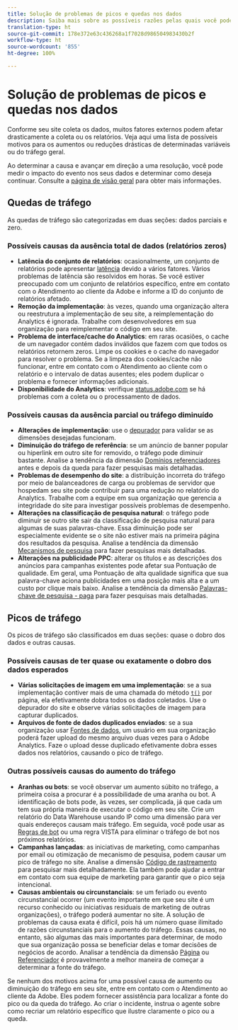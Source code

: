 ```yaml
---
title: Solução de problemas de picos e quedas nos dados
description: Saiba mais sobre as possíveis razões pelas quais você pode ver aumentos ou reduções drásticas nos relatórios de tendências.
translation-type: ht
source-git-commit: 178e372e63c436268a1f7028d986504983430b2f
workflow-type: ht
source-wordcount: '855'
ht-degree: 100%

---
```



# Solução de problemas de picos e quedas nos dados

Conforme seu site coleta os dados, muitos fatores externos podem afetar drasticamente a coleta ou os relatórios. Veja aqui uma lista de possíveis motivos para os aumentos ou reduções drásticas de determinadas variáveis ou do tráfego geral.

Ao determinar a causa e avançar em direção a uma resolução, você pode medir o impacto do evento nos seus dados e determinar como deseja continuar. Consulte a [página de visão geral](overview.md) para obter mais informações.

## Quedas de tráfego

As quedas de tráfego são categorizadas em duas seções: dados parciais e zero.

### Possíveis causas da ausência total de dados (relatórios zeros)

* **Latência do conjunto de relatórios**: ocasionalmente, um conjunto de relatórios pode apresentar [latência](../latency.md) devido a vários fatores. Vários problemas de latência são resolvidos em horas. Se você estiver preocupado com um conjunto de relatórios específico, entre em contato com o Atendimento ao cliente da Adobe e informe a ID do conjunto de relatórios afetado.
* **Remoção da implementação**: às vezes, quando uma organização altera ou reestrutura a implementação de seu site, a reimplementação do Analytics é ignorada. Trabalhe com desenvolvedores em sua organização para reimplementar o código em seu site.
* **Problema de interface/cache do Analytics**: em raras ocasiões, o cache de um navegador contém dados inválidos que fazem com que todos os relatórios retornem zeros. Limpe os cookies e o cache do navegador para resolver o problema. Se a limpeza dos cookies/cache não funcionar, entre em contato com o Atendimento ao cliente com o relatório e o intervalo de datas ausentes; eles podem duplicar o problema e fornecer informações adicionais.
* **Disponibilidade do Analytics**: verifique [status.adobe.com](https://status.adobe.com/products/1173/pt) se há problemas com a coleta ou o processamento de dados.

### Possíveis causas da ausência parcial ou tráfego diminuído

* **Alterações de implementação**: use o [depurador](/help/implement/validate/debugger.md) para validar se as dimensões desejadas funcionam.
* **Diminuição do tráfego de referência**: se um anúncio de banner popular ou hiperlink em outro site for removido, o tráfego pode diminuir bastante. Analise a tendência da dimensão [Domínios referenciadores](/help/components/dimensions/referring-domain.md) antes e depois da queda para fazer pesquisas mais detalhadas.
* **Problemas de desempenho do site**: a distribuição incorreta do tráfego por meio de balanceadores de carga ou problemas de servidor que hospedam seu site pode contribuir para uma redução no relatório do Analytics. Trabalhe com a equipe em sua organização que gerencia a integridade do site para investigar possíveis problemas de desempenho.
* **Alterações na classificação de pesquisa natural**: o tráfego pode diminuir se outro site sair da classificação de pesquisa natural para algumas de suas palavras-chave. Essa diminuição pode ser especialmente evidente se o site não estiver mais na primeira página dos resultados da pesquisa. Analise a tendência da dimensão [Mecanismos de pesquisa](/help/components/dimensions/search-engine.md) para fazer pesquisas mais detalhadas.
* **Alterações na publicidade PPC**: alterar os títulos e as descrições dos anúncios para campanhas existentes pode afetar sua Pontuação de qualidade. Em geral, uma Pontuação de alta qualidade significa que sua palavra-chave aciona publicidades em uma posição mais alta e a um custo por clique mais baixo. Analise a tendência da dimensão [Palavras-chave de pesquisa - paga](/help/components/dimensions/search-keyword.md) para fazer pesquisas mais detalhadas.

## Picos de tráfego

Os picos de tráfego são classificados em duas seções: quase o dobro dos dados e outras causas.

### Possíveis causas de ter quase ou exatamente o dobro dos dados esperados

* **Várias solicitações de imagem em uma implementação**: se a sua implementação contiver mais de uma chamada do método [`t()`](/help/implement/vars/functions/t-method.md) por página, ela efetivamente dobra todos os dados coletados. Use o depurador do site e observe várias solicitações de imagem para capturar duplicados.
* **Arquivos de fonte de dados duplicados enviados**: se a sua organização usar [Fontes de dados](/help/import/c-data-sources/datasrc-home.md), um usuário em sua organização poderá fazer upload do mesmo arquivo duas vezes para o Adobe Analytics. Faze o upload desse duplicado efetivamente dobra esses dados nos relatórios, causando o pico de tráfego.

### Outras possíveis causas do aumento do tráfego

* **Aranhas ou bots**: se você observar um aumento súbito no tráfego, a primeira coisa a procurar é a possibilidade de uma aranha ou bot. A identificação de bots pode, às vezes, ser complicada, já que cada um tem sua própria maneira de executar o código em seu site. Crie um relatório do Data Warehouse usando IP como uma dimensão para ver quais endereços causam mais tráfego. Em seguida, você pode usar as [Regras de bot](/help/admin/admin/bot-removal/bot-rules.md) ou uma regra VISTA para eliminar o tráfego de bot nos próximos relatórios.
* **Campanhas lançadas**: as iniciativas de marketing, como campanhas por email ou otimização de mecanismo de pesquisa, podem causar um pico de tráfego no site. Analise a dimensão [Código de rastreamento](/help/components/dimensions/tracking-code.md) para pesquisar mais detalhadamente. Ela também pode ajudar a entrar em contato com sua equipe de marketing para garantir que o pico seja intencional.
* **Causas ambientais ou circunstanciais**: se um feriado ou evento circunstancial ocorrer (um evento importante em que seu site é um recurso conhecido ou iniciativas residuais de marketing de outras organizações), o tráfego poderá aumentar no site. A solução de problemas da causa exata é difícil, pois há um número quase ilimitado de razões circunstanciais para o aumento do tráfego. Essas causas, no entanto, são algumas das mais importantes para determinar, de modo que sua organização possa se beneficiar delas e tomar decisões de negócios de acordo. Analisar a tendência da dimensão [Página](/help/components/dimensions/page.md) ou [Referenciador](/help/components/dimensions/referrer.md) é provavelmente a melhor maneira de começar a determinar a fonte do tráfego.

Se nenhum dos motivos acima for uma possível causa de aumento ou diminuição do tráfego em seu site, entre em contato com o Atendimento ao cliente da Adobe. Eles podem fornecer assistência para localizar a fonte do pico ou da queda do tráfego. Ao criar o incidente, instrua o agente sobre como recriar um relatório específico que ilustre claramente o pico ou a queda.
